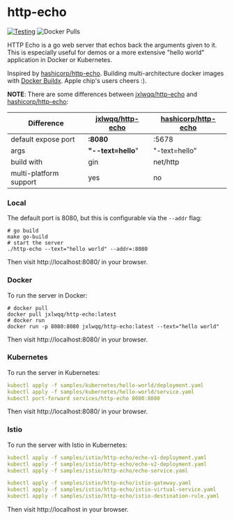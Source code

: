 # http-echo

[![Testing](https://github.com/jxlwqq/http-echo/actions/workflows/testing.yml/badge.svg)](https://github.com/jxlwqq/http-echo/actions/workflows/testing.yml) ![Docker Pulls](https://img.shields.io/docker/pulls/jxlwqq/http-echo)

HTTP Echo is a go web server that echos back the arguments given to it. This is especially useful for demos or a more extensive "hello world" application in Docker or Kubernetes.

Inspired by [hashicorp/http-echo](https://github.com/hashicorp/http-echo). Building multi-architecture docker images with [Docker Buildx](https://docs.docker.com/buildx/working-with-buildx/). Apple chip's users cheers :).

**NOTE**: There are some differences between [jxlwqq/http-echo](https://github.com/jxlwqq/http-echo) and [hashicorp/http-echo](https://github.com/hashicorp/http-echo):

| Difference |  [jxlwqq/http-echo](https://github.com/jxlwqq/http-echo) |  [hashicorp/http-echo](https://github.com/hashicorp/http-echo)|
|---|---|---|
| default expose port | **:8080** | :5678 |
| args | **"--text=hello**" | "-text=hello" |
| build with | gin | net/http |
| multi-platform support | yes | no |

### Local
The default port is 8080, but this is configurable via the `--addr` flag:

```shell
# go build
make go-build
# start the server
./http-echo --text="hello world" --addr=:8080
```

Then visit http://localhost:8080/ in your browser.

### Docker

To run the server in Docker:

```shell
# docker pull
docker pull jxlwqq/http-echo:latest
# docker run
docker run -p 8080:8080 jxlwqq/http-echo:latest --text="hello world"
```

Then visit http://localhost:8080/ in your browser.

### Kubernetes

To run the server in Kubernetes:

```yaml
kubectl apply -f samples/kubernetes/hello-world/deployment.yaml
kubectl apply -f samples/kubernetes/hello-world/service.yaml
kubectl port-forward services/http-echo 8080:8080
```

Then visit http://localhost:8080/ in your browser.


### Istio

To run the server with Istio in Kubernetes:

```yaml
kubectl apply -f samples/istio/http-echo/echo-v1-deployment.yaml
kubectl apply -f samples/istio/http-echo/echo-v2-deployment.yaml
kubectl apply -f samples/istio/http-echo/echo-service.yaml

kubectl apply -f samples/istio/http-echo/istio-gateway.yaml
kubectl apply -f samples/istio/http-echo/istio-virtual-service.yaml
kubectl apply -f samples/istio/http-echo/istio-destination-rule.yaml
```

Then visit http://localhost in your browser.
